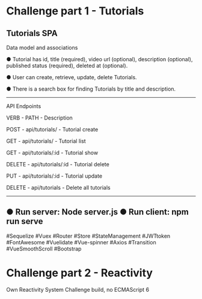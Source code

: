 # Challenge part 1 - Tutorials
 Tutorials SPA
-------------------------------------------

Data model and associations

● Tutorial has id, title (required), video url (optional), description (optional), published
status (required), deleted at (optional).

● User can create, retrieve, update, delete Tutorials.

● There is a search box for finding Tutorials by title and description.

-------------------------------------------

API Endpoints



VERB - PATH - Description

POST - api/tutorials/ - Tutorial create

GET - api/tutorials/ - Tutorial list

GET - api/tutorials/:id - Tutorial show

DELETE - api/tutorials/:id - Tutorial delete

PUT - api/tutorials/:id - Tutorial update

DELETE - api/tutorials - Delete all tutorials

-------------------------------------------
● Run server: Node server.js
● Run client: npm run serve
------------------------------------------
#Sequelize #Vuex #Router #Store #StateManagement #JWTtoken #FontAwesome #Vuelidate #Vue-spinner #Axios #Transition #VueSmoothScroll #Bootstrap




# Challenge part 2 - Reactivity
Own Reactivity System Challenge build, no ECMAScript 6

